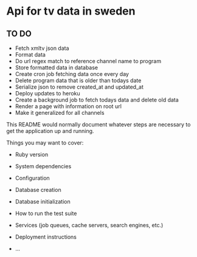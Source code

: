 # Api for tv data in sweden

## TO DO
- Fetch xmltv json data
- Format data
- Do url regex match to reference channel name to program
- Store formatted data in database
- Create cron job fetching data once every day
- Delete program data that is older than todays date
- Serialize json to remove created_at and updated_at
- Deploy updates to heroku
- Create a background job to fetch todays data and delete old data
- Render a page with information on root url
- Make it generalized for all channels


This README would normally document whatever steps are necessary to get the
application up and running.

Things you may want to cover:

* Ruby version

* System dependencies

* Configuration

* Database creation

* Database initialization

* How to run the test suite

* Services (job queues, cache servers, search engines, etc.)

* Deployment instructions

* ...
